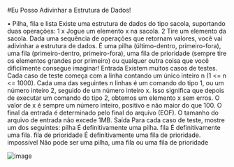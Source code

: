 #Eu Posso Adivinhar a Estrutura de Dados!

• Pilha, fila e lista
Existe uma estrutura de dados do tipo sacola, suportando duas operações:
1 x
Jogue um elemento x na sacola.
2
Tire um elemento da sacola.
Dada uma sequência de operações que retornam valores, você vai adivinhar a estrutura
de dados. É uma pilha (último-dentro, primeiro-fora), uma fila (primeiro-dentro,
primeiro-fora), uma fila de prioridade (sempre tire os elementos grandes por primeiro)
ou qualquer outra coisa que você dificilmente consegue imaginar!
Entrada
Existem muitos casos de testes. Cada caso de teste começa com a linha contando um
único inteiro n (1 <= n <= 1000). Cada uma das seguintes n linhas é um comando do tipo
1, ou um número inteiro 2, seguido de um número inteiro x. Isso significa que depois de
executar um comando do tipo 2, obtemos um elemento x sem erros. O valor de x é sempre
um número inteiro, positivo e não maior do que 100. O final da entrada é determinado
pelo final do arquivo (EOF). O tamanho do arquivo de entrada não excede 1MB.
Saída
Para cada caso de teste, mostre um dos seguintes:
pilha
É definitivamente uma pilha.
fila
É definitivamente uma fila.
fila de prioridade
É definitivamente uma fila de prioridade.
impossível
Não pode ser uma pilha, uma fila ou uma fila de prioridade


![image](https://user-images.githubusercontent.com/101356765/212484677-ae62cfc4-edc6-4cae-9087-dd7ecef96cc7.png)
